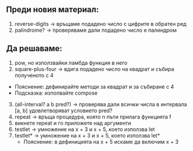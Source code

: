 ## Преди новия материал:

1. reverse-digits -> връщаме подадено число с цифрите в обратен ред
2. palindrome? -> проверяваме дали подадено число е палиндром

## Да решаваме:

1. pow, но използвайки ламбда функция в него
2. square-plus-four -> вдига подадено число на квадрат и събира полученото с 4
  - Пояснение: дефинирайте методи за квадрат и за събиране с 4
  - Подсказка: изполвайте compose
3. (all-interval? a b pred?) -> проверява дали всички числа в интервала [a, b] удовлетворяват условието pred?
4. repeat -> връща процедура, която n пъти прилага функцията f
5. викнете repeat и го приложете над аргументи
6. testlet -> умножение на x + 3 и x + 5, което използва let
7. testlet* -> умножение на x + 3 и x + 5, което използва let* 
   - Пояснение: в дефиницията на x + 5 искаме да включим x + 3

